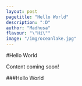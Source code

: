 ```yaml
---
layout: post 
pagetitle: "Hello World"
description: ":D"
author: "Madhusa"
flavour: "\"Hi\""
image: "/img/oceanlake.jpg"
---
```

<body>
#Hello World

Content coming soon! 




###Hello World
</body>